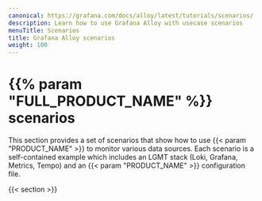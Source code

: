 ```yaml
---
canonical: https://grafana.com/docs/alloy/latest/tutorials/scenarios/
description: Learn how to use Grafana Alloy with usecase scenarios
menuTitle: Scenarios
title: Grafana Alloy scenarios
weight: 100
---
```


# {{% param "FULL_PRODUCT_NAME" %}} scenarios

This section provides a set of scenarios that show how to use {{< param "PRODUCT_NAME" >}} to monitor various data sources. Each scenario is a self-contained example which includes an LGMT stack (Loki, Grafana, Metrics, Tempo) and an {{< param "PRODUCT_NAME" >}} configuration file.

{{< section >}}
